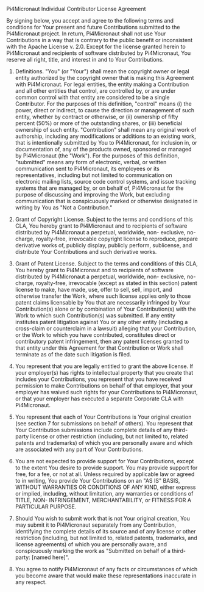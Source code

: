 Pi4Micronaut Individual Contributor License Agreement

By signing below, you accept and agree to the following terms and conditions for Your present and future Contributions submitted to the Pi4Micronaut project. In return, Pi4Micronaut shall not use Your Contributions in a way that is contrary to the public benefit or inconsistent with the Apache License v. 2.0. Except for the license granted herein to Pi4Micronaut and recipients of software distributed by Pi4Micronaut, You reserve all right, title, and interest in and to Your Contributions.

1. Definitions. "You" (or "Your") shall mean the copyright owner or legal entity authorized by the copyright owner that is making this Agreement with Pi4Micronaut. For legal entities, the entity making a Contribution and all other entities that control, are controlled by, or are under common control with that entity are considered to be a single Contributor. For the purposes of this definition, "control" means (i) the power, direct or indirect, to cause the direction or management of such entity, whether by contract or otherwise, or (ii) ownership of fifty percent (50%) or more of the outstanding shares, or (iii) beneficial ownership of such entity. "Contribution" shall mean any original work of authorship, including any modifications or additions to an existing work, that is intentionally submitted by You to Pi4Micronaut, for inclusion in, or documentation of, any of the products owned, sponsored or managed by Pi4Micronaut (the "Work"). For the purposes of this definition, "submitted" means any form of electronic, verbal, or written communication sent to Pi4Micronaut, its employees or its representatives, including but not limited to communication on electronic mailing lists, source code control systems, and issue tracking systems that are managed by, or on behalf of, Pi4Micronaut for the purpose of discussing and improving the Work, but excluding communication that is conspicuously marked or otherwise designated in writing by You as "Not a Contribution."

2. Grant of Copyright License. Subject to the terms and conditions of this CLA, You hereby grant to Pi4Micronaut and to recipients of software distributed by Pi4Micronaut a perpetual, worldwide, non- exclusive, no-charge, royalty-free, irrevocable copyright license to reproduce, prepare derivative works of, publicly display, publicly perform, sublicense, and distribute Your Contributions and such derivative works.

3. Grant of Patent License. Subject to the terms and conditions of this CLA, You hereby grant to Pi4Micronaut and to recipients of software distributed by Pi4Micronaut a perpetual, worldwide, non- exclusive, no-charge, royalty-free, irrevocable (except as stated in this section) patent license to make, have made, use, offer to sell, sell, import, and otherwise transfer the Work, where such license applies only to those patent claims licensable by You that are necessarily infringed by Your Contribution(s) alone or by combination of Your Contribution(s) with the Work to which such Contribution(s) was submitted. If any entity institutes patent litigation against You or any other entity (including a cross-claim or counterclaim in a lawsuit) alleging that your Contribution, or the Work to which you have contributed, constitutes direct or contributory patent infringement, then any patent licenses granted to that entity under this Agreement for that Contribution or Work shall terminate as of the date such litigation is filed.

4. You represent that you are legally entitled to grant the above license. If your employer(s) has rights to intellectual property that you create that includes your Contributions, you represent that you have received permission to make Contributions on behalf of that employer, that your employer has waived such rights for your Contributions to Pi4Micronaut, or that your employer has executed a separate Corporate CLA with Pi4Micronaut.

5. You represent that each of Your Contributions is Your original creation (see section 7 for submissions on behalf of others). You represent that Your Contribution submissions include complete details of any third-party license or other restriction (including, but not limited to, related patents and trademarks) of which you are personally aware and which are associated with any part of Your Contributions.

6. You are not expected to provide support for Your Contributions, except to the extent You desire to provide support. You may provide support for free, for a fee, or not at all. Unless required by applicable law or agreed to in writing, You provide Your Contributions on an "AS IS" BASIS, WITHOUT WARRANTIES OR CONDITIONS OF ANY KIND, either express or implied, including, without limitation, any warranties or conditions of TITLE, NON- INFRINGEMENT, MERCHANTABILITY, or FITNESS FOR A PARTICULAR PURPOSE.

7. Should You wish to submit work that is not Your original creation, You may submit it to Pi4Micronaut separately from any Contribution, identifying the complete details of its source and of any license or other restriction (including, but not limited to, related patents, trademarks, and license agreements) of which you are personally aware, and conspicuously marking the work as "Submitted on behalf of a third-party: [named here]".

8. You agree to notify Pi4Micronaut of any facts or circumstances of which you become aware that would make these representations inaccurate in any respect.